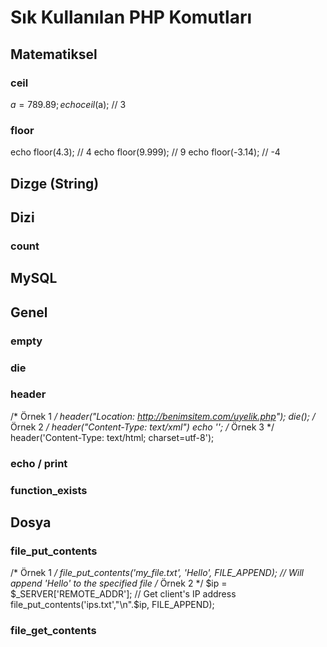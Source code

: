 # Sık Kullanılan PHP Komutları

## Matematiksel

### ceil
$a = 789.89;
echo ceil($a); // 3

### floor
echo floor(4.3);   // 4
echo floor(9.999); // 9
echo floor(-3.14); // -4

###
###
###
###
###



## Dizge (String)

###
###
###
###
###
###

## Dizi
### count
###
###
###
###
###
###




## MySQL
###
###
###
###
###
###

## Genel
###
###
###
###
###
###
### empty
### die
### header
/* Örnek 1 */
header("Location: http://benimsitem.com/uyelik.php");
die();
/* Örnek 2 */
header("Content-Type: text/xml")
echo '<?xml version="1.0" encoding="ISO-8859-1" ?>';
/* Örnek 3 */
header('Content-Type: text/html; charset=utf-8');

### echo / print
### function_exists

## Dosya
###
###
###
###
###
###
### file_put_contents
/* Örnek 1 */
file_put_contents('my_file.txt', 'Hello', FILE_APPEND); // Will append 'Hello' to the specified file
/* Örnek 2 */
$ip = $_SERVER['REMOTE_ADDR']; // Get client's IP address
file_put_contents('ips.txt',"\n".$ip, FILE_APPEND);
### file_get_contents



